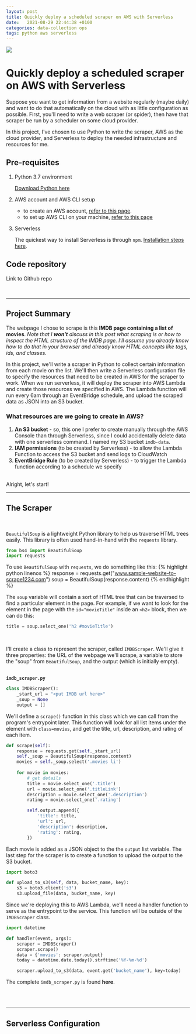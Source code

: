 ```yaml
---
layout: post
title: Quickly deploy a scheduled scraper on AWS with Serverless
date:   2021-08-29 22:44:38 +0100
categories: data-collection ops
tags: python aws serverless
---
```

<img src="{{site.baseurl}}/assets/images/sample.jpg">

# Quickly deploy a scheduled scraper on AWS with Serverless

Suppose you want to get information from a website regularly (maybe daily) and want to do that automatically on the cloud with as little configuration as possible. First, you'll need to write a web scraper (or spider), then have that scraper be run by a scheduler on some cloud provider.

In this project, I've chosen to use Python to write the scraper, AWS as the cloud provider, and Serverless to deploy the needed infrastructure and resources for me.

## Pre-requisites
1. Python 3.7 environment

    [Download Python here](https://www.python.org/downloads/release/python-3712/)

2. AWS account and AWS CLI setup
    - to create an AWS account, [refer to this page](https://docs.aws.amazon.com/sdk-for-java/v1/developer-guide/setup-credentials.html).
    - to set up AWS CLI on your machine, [refer to this page](https://docs.aws.amazon.com/cli/latest/userguide/cli-configure-envvars.html)

3. Serverless

    The quickest way to install Serverless is through `npm`. [Installation steps here](https://www.serverless.com/framework/docs/getting-started).

## Code repository
Link to Github repo

<br />

---

## Project Summary
The webpage I chose to scrape is this **IMDB page containing a list of movies**. _Note that I **won't** discuss in this post what scraping is or how to inspect the HTML structure of the IMDB page. I'll assume you already know how to do that in your browser and already know HTML concepts like tags, ids, and classes._

In this project, we'll write a scraper in Python to collect certain information from each movie on the list. We'll then write a Serverless configuration file to specify the resources that need to be created in AWS for the scraper to work. When we run serverless, it will deploy the scraper into AWS Lambda and create those resources we specified in AWS. The Lambda function will run every 6am through an EventBridge schedule, and upload the scraped data as JSON into an S3 bucket.


### What resources are we going to create in AWS?
1. **An S3 bucket** - so, this one I prefer to create manually through the AWS Console than through Serverless, since I could accidentally delete data with one serverless command. I named my S3 bucket `imdb-data`.
2. **IAM permissions** (to be created by Serverless) - to allow the Lambda Function to access the S3 bucket and send logs to CloudWatch
3. **EventBridge Rule** (to be created by Serverless) - to trigger the Lambda function according to a schedule we specify

<br />
Alright, let's start!

---

## The Scraper
<br />

`BeautifulSoup` is a lightweight Python library to help us traverse HTML trees easily.
This library is often used hand-in-hand with the `requests` library.
```python
from bs4 import BeautifulSoup
import requests
```

To use `BeautifulSoup` with `requests`, we do something like this:
{% highlight python linenos %}
response = requests.get("www.sample-website-to-scrape1234.com")
soup = BeautifulSoup(response.content)
{% endhighlight %}

The `soup` variable will contain a sort of HTML tree that can be traversed to find a particular element in the page. For example, if we want to look for the element in the page with the `id="movieTitle"` inside an `<h2>` block, then we can do this:
```python
title = soup.select_one('h2 #movieTitle')
```
<br />

I'll create a class to represent the scraper, called `IMDBScraper`. We'll give it three properties: the URL of the webpage we'll scrape, a variable to store the "soup" from `BeautifulSoup`, and the output (which is initially empty).

<br />**`imdb_scraper.py`**

```python
class IMDBScraper():
    _start_url = "<put IMDB url here>"
    _soup = None
    output = []
```
We'll define a `scrape()` function in this class which we can call from the program's entrypoint later. This function will look for all list items under the element with `class=movies`, and get the title, url, description, and rating of each item.

```python 
def scrape(self):
    response = requests.get(self._start_url)
    self._soup = BeautifulSoup(response.content)
    movies = self._soup.select('.movies li')
    
    for movie in movies:
        # get details
        title = movie.select_one('.title')
        url = movie.select_one('.titleLink')
        description = movie.select_one('.description')
        rating = movie.select_one('.rating')

        self.output.append({
            'title': title,
            'url': url,
            'description': description,
            'rating': rating,
        })
```

Each movie is added as a JSON object to the the `output` list variable.
The last step for the scraper is to create a function to upload the output to the S3 bucket.

```python
import boto3

def upload_to_s3(self, data, bucket_name, key):
    s3 = boto3.client('s3')
    s3.upload_file(data, bucket_name, key)
```

Since we're deploying this to AWS Lambda, we'll need a handler function to serve as the entrypoint to the service. This function will be outside of the `IMDBScraper` class.

```python
import datetime

def handler(event, args):
    scraper = IMDBScraper()
    scraper.scrape()
    data = {'movies': scraper.output}
    today = datetime.date.today().strftime('%Y-%m-%d')

    scraper.upload_to_s3(data, event.get('bucket_name'), key=today)
```
The complete `imdb_scraper.py` is found **here**.

<br /><br />

---

## Serverless Configuration